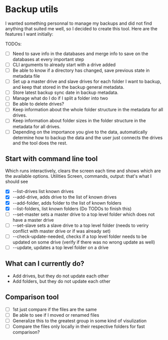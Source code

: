 # Backup utils

I wanted something personnal to manage my backups and did not find anything that suited me well, so I decided to create this tool. Here are the features I want initially:

TODOs:
- [ ] Need to save info in the databases and merge info to save on the databases at every important step
- [ ] CLI arguments to already start with a drive added
- [ ] Be able to know if a directory has changed, save previous state in metadata file
- [ ] Set up a master drive and slave drives for each folder I want to backup, and keep that stored in the backup general metadata.
- [ ] Store latest backup sync date in backup metadata.
- [ ] Manage what do I do if I split a folder into two
- [ ] Be able to delete drives?
- [ ] Keep information about the whole folder structure in the metadata for all drives.
- [ ] Keep information about folder sizes in the folder structure in the metadata for all drives.
- [ ] Depending on the importance you give to the data, automatically determine how to backup the data and the user just connects the drives and the tool does the rest.

## Start with command line tool
Which runs interactively, clears the screen each time and shows which are the available options.
Utilities
Screen, commands, output: that's what I should see
- [X] --list-drives list known drives
- [X] --add-drive, adds drive to the list of known drives
- [X] --add-folder, adds folder to the list of known folders
- [X] --list-folders, list known folders (Do TODOs to finish this)
- [ ] --set-master sets a master drive to a top level folder which does not have a master drive
- [ ] --set-slave sets a slave drive to a top level folder (needs to veriry conflict with master drive or if was already set)
- [ ] --check-update-needed, checks if a top level folder needs to be updated on some drive (verify if there was no wrong update as well)
- [ ] --update, updates a top level folder on a drive

## What can I currently do?
- Add drives, but they do not update each other
- Add folders, but they do not update each other

## Comparison tool
- [ ] 1st just compare if the files are the same
- [ ] Be able to see if I moved or renamed files
- [ ] Generalize this to the greatest group in some kind of visulization
- [ ] Compare the files only locally in their respective folders for fast comparison?

